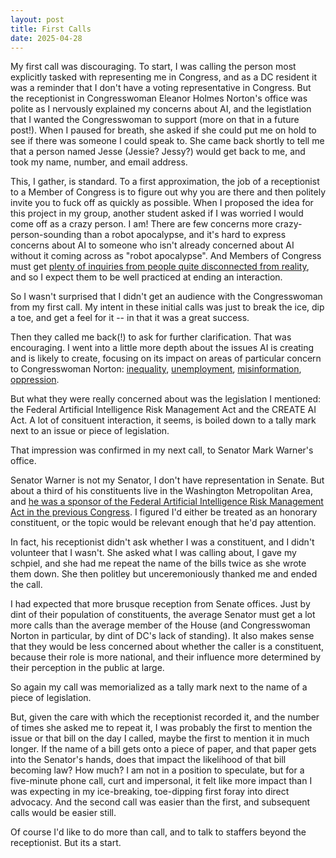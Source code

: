 ```yaml
---
layout: post
title: First Calls
date: 2025-04-28
---
```


My first call was discouraging.  To start, I was calling the person most explicitly tasked with representing me in Congress, and as a DC resident it was a reminder that I don't have a voting representative in Congress.  But the receptionist in Congresswoman Eleanor Holmes Norton's office was polite as I nervously explained my concerns about AI, and the legistlation that I wanted the Congresswoman to support (more on that in a future post!).  When I paused for breath, she asked if she could put me on hold to see if there was someone I could speak to.  She came back shortly to tell me that a person named Jesse (Jessie? Jessy?) would get back to me, and took my name, number, and email address.

This, I gather, is standard. To a first approximation, the job of a receptionist to a Member of Congress is to figure out why you are there and then politely invite you to fuck off as quickly as possible.  When I proposed the idea for this project in my group, another student asked if I was worried I would come off as a crazy person. I am! There are few concerns more crazy-person-sounding than a robot apocalypse, and it's hard to express concerns about AI to someone who isn't already concerned about AI without it coming across as "robot apocalypse".  And Members of Congress must get [plenty of inquiries from people quite disconnected from reality](https://www.youtube.com/watch?v=Dqgazx-24mo), and so I expect them to be well practiced at ending an interaction.

So I wasn't surprised that I didn't get an audience with the Congresswoman from my first call.  My intent in these initial calls was just to break the ice, dip a toe, and get a feel for it -- in that it was a great success.

Then they called me back(!) to ask for further clarification.  That was encouraging.  I went into a little more depth about the issues AI is creating and is likely to create, focusing on its impact on areas of particular concern to Congresswoman Norton: [inequality](https://www.brookings.edu/articles/ais-impact-on-income-inequality-in-the-us/), [unemployment](https://news.harvard.edu/gazette/story/2025/02/is-ai-already-shaking-up-labor-market-a-i-artificial-intelligence/), [misinformation](https://freedomhouse.org/report/freedom-net/2023/repressive-power-artificial-intelligence#generative-ai-supercharges-disinformation), [oppression](https://freedomhouse.org/report/freedom-net/2023/repressive-power-artificial-intelligence#governments-harness-ai-to-reinforce-censorship).  

But what they were really concerned about was the legislation I mentioned: the Federal Artificial Intelligence Risk Management Act and the CREATE AI Act.  A lot of consituent interaction, it seems, is boiled down to a tally mark next to an issue or piece of legislation.

That impression was confirmed in my next call, to Senator Mark Warner's office.

Senator Warner is not my Senator, I don't have representation in Senate.  But about a third of his constituents live in the Washington Metropolitan Area, and [he was a sponsor of the Federal Artificial Intelligence Risk Management Act in the previous Congress](https://www.warner.senate.gov/public/index.cfm/2023/11/sens-warner-moran-introduce-legislation-to-establish-ai-guidelines-for-federal-government).  I figured I'd either be treated as an honorary constituent, or the topic would be relevant enough that he'd pay attention.

In fact, his receptionist didn't ask whether I was a constituent, and I didn't volunteer that I wasn't.  She asked what I was calling about, I gave my schpiel, and she had me repeat the name of the bills twice as she wrote them down.  She then politley but unceremoniously thanked me and ended the call.

I had expected that more brusque reception from Senate offices.  Just by dint of their population of constituents, the average Senator must get a lot more calls than the average member of the House (and Congresswoman Norton in particular, by dint of DC's lack of standing).  It also makes sense that they would be less concerned about whether the caller is a constituent, because their role is more national, and their influence more determined by their perception in the public at large.

So again my call was memorialized as a tally mark next to the name of a piece of legislation.  

But, given the care with which the receptionist recorded it, and the number of times she asked me to repeat it, I was probably the first to mention the issue or that bill on the day I called, maybe the first to mention it in much longer. If the name of a bill gets onto a piece of paper, and that paper gets into the Senator's hands, does that impact the likelihood of that bill becoming law? How much? I am not in a position to speculate, but for a five-minute phone call, curt and impersonal, it felt like more impact than I was expecting in my ice-breaking, toe-dipping first foray into direct advocacy.  And the second call was easier than the first, and subsequent calls would be easier still. 

Of course I'd like to do more than call, and to talk to staffers beyond the receptionist.  But its a start.
